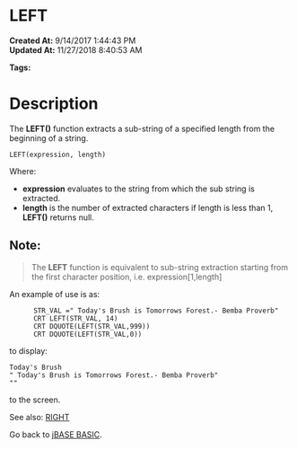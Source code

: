 # LEFT

**Created At:** 9/14/2017 1:44:43 PM  
**Updated At:** 11/27/2018 8:40:53 AM  

**Tags:**
<badge text='string handling' vertical='middle' />

# Description

The **LEFT()** function extracts a sub-string of a specified length from the beginning of a string.

```
LEFT(expression, length)
```

Where:

- **expression** evaluates to the string from which the sub string is extracted.
- **length** is the number of extracted characters if length is less than 1, **LEFT()** returns null.




## Note:


> The **LEFT** function is equivalent to sub-string extraction starting from the first character position, i.e. expression[1,length]


An example of use is as:

```
      STR_VAL =" Today's Brush is Tomorrows Forest.- Bemba Proverb"
      CRT LEFT(STR_VAL, 14)
      CRT DQUOTE(LEFT(STR_VAL,999))
      CRT DQUOTE(LEFT(STR_VAL,0))
```

to display:

```
Today's Brush
" Today's Brush is Tomorrows Forest.- Bemba Proverb"
""
```

to the screen.



See also: [RIGHT](278792-right)

Go back to [jBASE BASIC](263498-jbase-basic).
